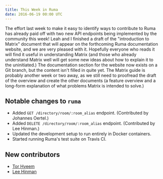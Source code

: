 ```yaml
---
title: This Week in Ruma
date: 2016-06-19 00:00 UTC
---
```


The effort last week to make it easy to identify ways to contribute to Ruma has already paid off with two new API endpoints being implemented by the community this week!
Leah and I finished a draft of the "introduction to Matrix" document that will appear on the forthcoming Ruma documentation website, and we are very pleased with it.
Hopefully everyone who reads it will find it useful in understanding Matrix (and those who already understand Matrix well will get some new ideas about how to explain it to the uninitiated.)
The documentation section for the website now exists on a Git branch, but the content isn't filled in quite yet.
The Matrix guide is probably another week or two away, as we still need to proofread the draft of the overview and create the other documents (a feature overview and a long-form explanation of what problems Matrix is intended to solve.)

## Notable changes to `ruma`

* Added `GET /directory/room/:room_alias` endpoint. (Contributed by Johannes Oertel.)
* Added `DELETE /directory/room/:room_alias` endpoint. (Contributed by Lee Hinman.)
* Updated the development setup to run entirely in Docker containers.
* Started running Ruma's test suite on Travis CI.

## New contributors

* [Tor Hveem](https://github.com/torhve)
* [Lee Hinman](https://github.com/dakrone)
